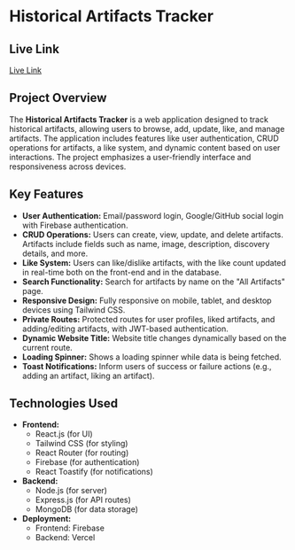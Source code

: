 # Historical Artifacts Tracker

## Live Link

[Live Link](https://job-portal-0001.web.app/)

## Project Overview

The **Historical Artifacts Tracker** is a web application designed to track historical artifacts, allowing users to browse, add, update, like, and manage artifacts. The application includes features like user authentication, CRUD operations for artifacts, a like system, and dynamic content based on user interactions. The project emphasizes a user-friendly interface and responsiveness across devices.

## Key Features

- **User Authentication:** Email/password login, Google/GitHub social login with Firebase authentication.
- **CRUD Operations:** Users can create, view, update, and delete artifacts. Artifacts include fields such as name, image, description, discovery details, and more.
- **Like System:** Users can like/dislike artifacts, with the like count updated in real-time both on the front-end and in the database.
- **Search Functionality:** Search for artifacts by name on the "All Artifacts" page.
- **Responsive Design:** Fully responsive on mobile, tablet, and desktop devices using Tailwind CSS.
- **Private Routes:** Protected routes for user profiles, liked artifacts, and adding/editing artifacts, with JWT-based authentication.
- **Dynamic Website Title:** Website title changes dynamically based on the current route.
- **Loading Spinner:** Shows a loading spinner while data is being fetched.
- **Toast Notifications:** Inform users of success or failure actions (e.g., adding an artifact, liking an artifact).

## Technologies Used

- **Frontend:**
  - React.js (for UI)
  - Tailwind CSS (for styling)
  - React Router (for routing)
  - Firebase (for authentication)
  - React Toastify (for notifications)
- **Backend:**
  - Node.js (for server)
  - Express.js (for API routes)
  - MongoDB (for data storage)
- **Deployment:**
  - Frontend: Firebase
  - Backend: Vercel
